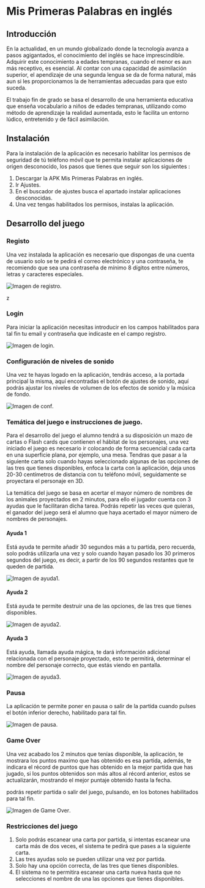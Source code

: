 # Mis Primeras Palabras en inglés

## Introducción
En la actualidad, en un mundo globalizado donde la tecnología avanza a pasos agigantados, el conocimiento del inglés se hace imprescindible.
Adquirir este conocimiento a edades tempranas, cuando el menor es aun más receptivo, es esencial. Al contar con una capacidad de asimilación superior, el apendizaje de una segunda lengua se da de forma natural, más aun si les proporcionamos la de herramientas adecuadas para que esto suceda.

El trabajo fin de grado se basa el desarrollo de una herramienta educativa que enseña vocabulario a niños de edades tempranas, utilizando como método de aprendizaje la realidad aumentada, esto le facilita un entorno lúdico, entretenido y de fácil asimilación.

## Instalación
Para la instalación de la aplicación es necesario habilitar los permisos de seguridad de tú teléfono móvil que te permita instalar aplicaciones de origen desconocido, los pasos que tienes que seguir son los siguientes :

1. Descargar la APK Mis Primeras Palabras en inglés.
2. Ir Ajustes.
3. En el buscador de ajustes busca el apartado instalar aplicaciones desconocidas.
4. Una vez tengas habilitados los permisos, instalas la aplicación.

## Desarrollo del juego

### Registo
Una vez instalada la aplicación es necesario que dispongas de una cuenta de usuario solo se te pedirá el correo electrónico y una contraseña, te recomiendo que sea una contraseña de mínimo 8 dígitos entre números, letras y caracteres especiales.

![Imagen de registro](https://github.com/OswaldoRenatoLuzuriaga/MisPalabrasEnIngles/blob/master/Assets/image/registro.png "Registro, Mis Palabras en Inglés").


z
### Login
Para iniciar la aplicación necesitas introducir en los campos habilitados para tal fin tu email y contraseña que indicaste en el campo registro.

![Imagen de login](https://github.com/OswaldoRenatoLuzuriaga/MisPalabrasEnIngles/blob/master/Assets/image/Login.png "Login, Mis Palabras en Inglés").

### Configuración de niveles de sonido
Una vez te hayas logado en la aplicación, tendrás acceso, a la portada principal la misma, aquí encontradas el botón de ajustes de sonido, aquí podrás ajustar los niveles de volumen de los efectos de sonido y la música de fondo.


![Imagen de conf](https://github.com/OswaldoRenatoLuzuriaga/MisPalabrasEnIngles/blob/master/Assets/image/niveles_de_sonido.png "Conf nivel de sonido, Mis Palabras en Inglés").

### Temática del juego e instrucciones de juego.
Para el desarrollo del juego el alumno tendrá a su disposición un mazo de cartas o Flash cards que contienen el hábitat de los personajes, una vez iniciado el juego es necesario ir colocando de forma secuencial cada carta en una superficie plana, por ejemplo, una mesa. Tendras que pasar a la siguiente carta solo cuando hayas seleccionado algunas de las opciones de las tres que tienes disponibles, enfoca la carta con la aplicación, deja unos 20-30 centímetros de distancia con tu teléfono móvil, seguidamente se proyectara el personaje en 3D. 

La temática del juego se basa en acertar el mayor número de nombres de los animales proyectados en 2 minutos, para ello el jugador cuenta con 3 ayudas que le facilitaran dicha tarea. Podrás repetir las veces que quieras, el ganador del juego será el alumno que haya acertado el mayor número de nombres de personajes.


#### Ayuda 1
Está ayuda te permite añadir 30 segundos más a tu partida, pero recuerda, solo podrás utilizarla una vez y solo cuando hayan pasado los 30 primeros segundos del juego, es decir, a partir de los 90 segundos restantes que te queden de partida.

![Imagen de ayuda1](https://github.com/OswaldoRenatoLuzuriaga/MisPalabrasEnIngles/blob/master/Assets/image/Ayuda_1.png "Ayuda 1, Mis Palabras en Inglés").

#### Ayuda 2
Está ayuda te permite destruir una de las opciones, de las tres que tienes disponibles.

![Imagen de ayuda2](https://github.com/OswaldoRenatoLuzuriaga/MisPalabrasEnIngles/blob/master/Assets/image/Ayuda_2.png "Ayuda 2, Mis Palabras en Inglés").

#### Ayuda 3
Está ayuda, llamada ayuda mágica, te dará información adicional relacionada con el personaje proyectado, esto te permitirá, determinar el nombre del personaje correcto, que estás viendo en pantalla.

![Imagen de ayuda3](https://github.com/OswaldoRenatoLuzuriaga/MisPalabrasEnIngles/blob/master/Assets/image/Ayuda_3.png "Ayuda 3, Mis Palabras en Inglés").

### Pausa
La aplicación te permite poner en pausa o salir de la partida cuando pulses el botón inferior derecho, habilitado para tal fin.


![Imagen de pausa](https://github.com/OswaldoRenatoLuzuriaga/MisPalabrasEnIngles/blob/master/Assets/image/Pausa.png "Pausa, Mis Palabras en Inglés").

### Game Over
Una vez acabado los 2 minutos que tenías disponible, la aplicación, te mostrara los puntos maximo que has obtenido es esa partida, además, te indicara el récord de puntos que has obtenido en la mejor partida que has jugado, si los puntos obtenidos son más altos al récord anterior, estos se actualizarán, mostrando el mejor puntaje obtenido hasta la fecha.


podrás repetir partida o salir del juego, pulsando, en los botones habilitados para tal fin.


![Imagen de Game Over](https://github.com/OswaldoRenatoLuzuriaga/MisPalabrasEnIngles/blob/master/Assets/image/Game_over.png "Game Over, Mis Palabras en Inglés").

### Restricciones del juego
1. Solo podrás escanear una carta por partida, si intentas escanear una carta más de dos veces, el sistema te pedirá que pases a la siguiente carta.
2. Las tres ayudas solo se pueden utilizar una vez por partida.
3. Solo hay una opción correcta, de las tres que tienes disponibles.
4. El sistema no te permitira escanear una carta nueva hasta que no selecciones el nombre de una las opciones que tienes disponibles.

